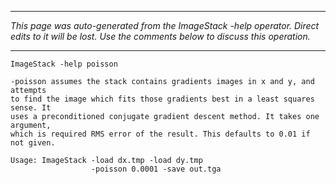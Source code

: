 
---

_This page was auto-generated from the ImageStack -help operator. Direct edits to it will be lost. Use the comments below to discuss this operation._

---

```
ImageStack -help poisson

-poisson assumes the stack contains gradients images in x and y, and attempts
to find the image which fits those gradients best in a least squares sense. It
uses a preconditioned conjugate gradient descent method. It takes one argument,
which is required RMS error of the result. This defaults to 0.01 if not given.

Usage: ImageStack -load dx.tmp -load dy.tmp 
                  -poisson 0.0001 -save out.tga

```